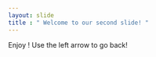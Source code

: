 ```yaml
---
layout: slide
title : " Welcome to our second slide! "
---
```

Enjoy !
Use the left arrow to go back!
